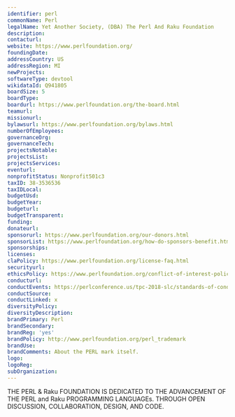 ```yaml
---
identifier: perl
commonName: Perl
legalName: Yet Another Society, (DBA) The Perl And Raku Foundation
description:
contacturl:
website: https://www.perlfoundation.org/
foundingDate:
addressCountry: US
addressRegion: MI
newProjects:
softwareType: devtool
wikidataId: Q941805
boardSize: 5
boardType:
boardurl: https://www.perlfoundation.org/the-board.html
teamurl:
missionurl:
bylawsurl: https://www.perlfoundation.org/bylaws.html
numberOfEmployees:
governanceOrg:
governanceTech:
projectsNotable:
projectsList:
projectsServices:
eventurl:
nonprofitStatus: Nonprofit501c3
taxID: 38-3536536
taxIDLocal:
budgetUsd:
budgetYear:
budgeturl:
budgetTransparent:
funding:
donateurl:
sponsorurl: https://www.perlfoundation.org/our-donors.html
sponsorList: https://www.perlfoundation.org/how-do-sponsors-benefit.html
sponsorships:
licenses:
claPolicy: https://www.perlfoundation.org/license-faq.html
securityurl:
ethicsPolicy: https://www.perlfoundation.org/conflict-of-interest-policy.html
conducturl:
conductEvents: https://perlconference.us/tpc-2018-slc/standards-of-conduct/
conductSource:
conductLinked: x
diversityPolicy:
diversityDescription:
brandPrimary: Perl
brandSecondary:
brandReg: 'yes'
brandPolicy: http://www.perlfoundation.org/perl_trademark
brandUse:
brandComments: About the PERL mark itself.
logo:
logoReg:
subOrganization:
---
```


​THE PERL & Raku FOUNDATION IS DEDICATED TO THE ADVANCEMENT OF THE PERL and Raku PROGRAMMING LANGUAGEs. THROUGH OPEN DISCUSSION, COLLABORATION, DESIGN, AND CODE.
